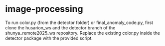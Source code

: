 # image-processing
To run color.py (from the detector folder) or final_anomaly_code.py, first clone the husarion_ws and the detector branch of the shunya_remote2025_ws repository. Replace the existing color.py inside the detector package with the provided script.
